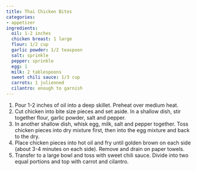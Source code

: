 ```yaml
---
title: Thai Chicken Bites
categories:
- appetizer
ingredients:
  oil: 1-2 inches
  chicken breast: 1 large
  flour: 1/2 cup
  garlic powder: 1/2 teaspoon
  salt: sprinkle
  pepper: sprinkle
  egg: 1
  milk: 2 tablespoons
  sweet chili sauce: 1/3 cup
  carrots: 1 julienned
  cilantro: enough to garnish
---
```

1.	Pour 1-2 inches of oil into a deep skillet. Preheat over medium heat.
2.	Cut chicken into bite size pieces and set aside. In a shallow dish, stir together flour, garlic powder, salt and pepper.
3.	In another shallow dish, whisk egg, milk, salt and pepper together. Toss chicken pieces into dry mixture first, then into the egg mixture and back to the dry.
4.	Place chicken pieces into hot oil and fry until golden brown on each side (about 3-4 minutes on each side). Remove and drain on paper towels.
5.	Transfer to a large bowl and toss with sweet chili sauce. Divide into two equal portions and top with carrot and cilantro.
